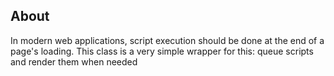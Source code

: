 ## About

In modern web applications, script execution should be done at the end of a page's loading.
This class is a very simple wrapper for this: queue scripts and render them when needed